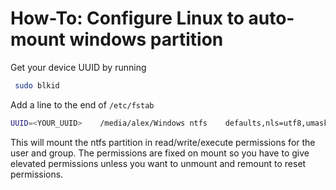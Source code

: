 # How-To: Configure Linux to auto-mount windows partition

Get your device UUID by running
```bash
 sudo blkid
```
Add a line to the end of `/etc/fstab`
``` bash
UUID=<YOUR_UUID>    /media/alex/Windows	ntfs	defaults,nls=utf8,umask=000,uid=1000,gid=1000,windows_names	0	0
```
This will mount the ntfs partition in read/write/execute permissions for the user and group. The permissions are fixed on mount so you have to give elevated permissions unless you want to unmount and remount to reset permissions.

